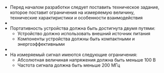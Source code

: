 - Перед началом разработки следует поставить техническое задание, которое поставит ограничения на измеряемую величину, технические характиристики и особенности взаимодействия
-
- Портативность устройства должна быть достигнута двумя путями:
	- Устройство должно использовать внешний источник питания
	- Компоненты устройства должны быть компактными и энергоэффективными
-
- На измеряемый сигнал имеются следующие ограничения:
	- Абсолютная величиная напряжения должна быть меньше 100 В
	- Частота сигнала должна быть меньше 200 МГц